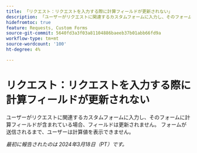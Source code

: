 ```yaml
---
title: 「リクエスト：リクエストを入力する際に計算フィールドが更新されない」
description: 「ユーザーがリクエストに関連するカスタムフォームに入力し、そのフォームに計算フィールドが含まれている場合、フィールドは更新されません。 フォームが送信されるまで、ユーザーは計算値を表示できません。」
hidefromtoc: true
feature: Requests, Custom Forms
source-git-commit: 5640fd3a3f03a81104886baeeb37b01abb66fd9a
workflow-type: tm+mt
source-wordcount: '100'
ht-degree: 4%

---
```



# リクエスト：リクエストを入力する際に計算フィールドが更新されない

ユーザーがリクエストに関連するカスタムフォームに入力し、そのフォームに計算フィールドが含まれている場合、フィールドは更新されません。 フォームが送信されるまで、ユーザーは計算値を表示できません。

_最初に報告されたのは 2024年3月18日（PT）です。_
